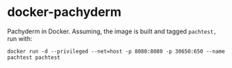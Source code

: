 # docker-pachyderm
Pachyderm in Docker.  Assuming, the image is built and tagged `pachtest,` run with:

```
docker run -d --privileged --net=host -p 8080:8080 -p 30650:650 --name pachtest pachtest
```
